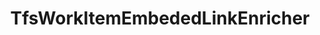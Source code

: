 ---
optionsClassName: 
optionsClassFullName: 
configurationSamples: []
description: missng XML code comments
className: TfsWorkItemEmbededLinkEnricher
typeName: ProcessorEnrichers
architecture: v2
options: []
status: missng XML code comments
processingTarget: missng XML code comments

redirectFrom: []
layout: reference
toc: true
permalink: /Reference/v2/ProcessorEnrichers/TfsWorkItemEmbededLinkEnricher/
title: TfsWorkItemEmbededLinkEnricher
categories:
- ProcessorEnrichers
- v2
notes: ''
introduction: ''

---